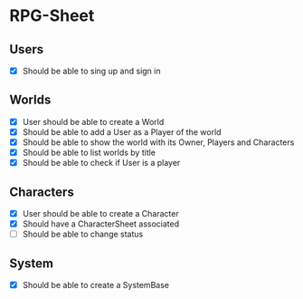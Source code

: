 # RPG-Sheet

## Users

- [x] Should be able to sing up and sign in

## Worlds

- [x] User should be able to create a World
- [x] Should be able to add a User as a Player of the world
- [x] Should be able to show the world with its Owner, Players and Characters
- [x] Should be able to list worlds by title
- [x] Should be able to check if User is a player

## Characters

- [x] User should be able to create a Character
- [x] Should have a CharacterSheet associated
- [ ] Should be able to change status

## System

- [x] Should be able to create a SystemBase
